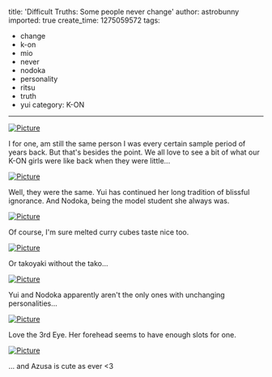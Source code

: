 title: 'Difficult Truths: Some people never change'
author: astrobunny
imported: true
create_time: 1275059572
tags:
- change
- k-on
- mio
- never
- nodoka
- personality
- ritsu
- truth
- yui
category: K-ON
---
 [![](wp-uploads/2010/05/wpid-CoalGuys-K-ON-S2-08-390F3A9F_1-500x281.jpg "Picture")](/images/wp-uploads/2010/05/wpid-CoalGuys-K-ON-S2-08-390F3A9F_1.jpg)  
  
I for one, am still the same person I was every certain sample period of years back. But that's besides the point. We all love to see a bit of what our K-ON girls were like back when they were little...  
<!--more-->  
 [![](wp-uploads/2010/05/wpid-CoalGuys-K-ON-S2-08-390F3A9F_0-500x281.jpg "Picture")](/images/wp-uploads/2010/05/wpid-CoalGuys-K-ON-S2-08-390F3A9F_0.jpg)  
  
Well, they were the same. Yui has continued her long tradition of blissful ignorance. And Nodoka, being the model student she always was.  
  
 [![](wp-uploads/2010/05/wpid-CoalGuys-K-ON-S2-08-390F3A9F_2-500x281.jpg "Picture")](/images/wp-uploads/2010/05/wpid-CoalGuys-K-ON-S2-08-390F3A9F_2.jpg)  
  
Of course, I'm sure melted curry cubes taste nice too.  
  
 [![](wp-uploads/2010/05/wpid-CoalGuys-K-ON-S2-08-390F3A9F_3-500x281.jpg "Picture")](/images/wp-uploads/2010/05/wpid-CoalGuys-K-ON-S2-08-390F3A9F_3.jpg)  
  
Or takoyaki without the tako...  
  
 [![](wp-uploads/2010/05/wpid-CoalGuys-K-ON-S2-08-390F3A9F_7-500x281.jpg "Picture")](/images/wp-uploads/2010/05/wpid-CoalGuys-K-ON-S2-08-390F3A9F_7.jpg)  
  
Yui and Nodoka apparently aren't the only ones with unchanging personalities...  
  
 [![](wp-uploads/2010/05/wpid-CoalGuys-K-ON-S2-08-390F3A9F_8-500x281.jpg "Picture")](/images/wp-uploads/2010/05/wpid-CoalGuys-K-ON-S2-08-390F3A9F_8.jpg)  
  
Love the 3rd Eye. Her forehead seems to have enough slots for one.  
  
 [![](wp-uploads/2010/05/wpid-CoalGuys-K-ON-S2-08-390F3A9F_6-500x281.jpg "Picture")](/images/wp-uploads/2010/05/wpid-CoalGuys-K-ON-S2-08-390F3A9F_6.jpg)  
  
... and Azusa is cute as ever \<3